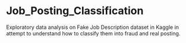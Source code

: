 # Job_Posting_Classification
Exploratory data analysis on Fake Job Description dataset in Kaggle in attempt to understand how to classify them into fraud and real posting.
